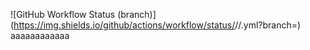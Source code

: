 ![GitHub Workflow Status (branch)](https://img.shields.io/github/actions/workflow/status/<repository owner>/<repository>/<action file name>.yml?branch=<branch name>)
aaaaaaaaaaaa